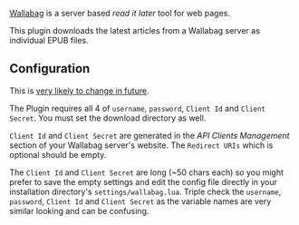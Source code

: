 [Wallabag](https://www.wallabag.org) is a server based _read it later_ tool for web pages.

This plugin downloads the latest articles from a Wallabag server as individual EPUB files.


## Configuration
This is [very likely to change in future](https://github.com/wallabag/wallabag/issues/2800).

The Plugin requires all 4 of `username`, `password`, `Client Id` and `Client Secret`. You must set the download directory as well. 

`Client Id` and `Client Secret` are generated in the _API Clients Management_ section of your Wallabag server's website. The `Redirect URIs` which is optional should be empty.

The `Client Id` and `Client Secret` are long (~50 chars each) so you might prefer to save the empty settings and edit the config file directly in your installation directory's `settings/wallabag.lua`. Triple check the `username`, `password`, `Client Id` and `Client Secret` as the variable names are very similar looking and can be confusing. 
